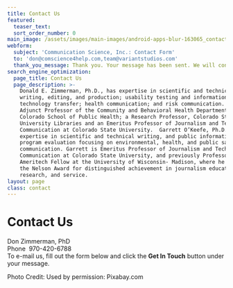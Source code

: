 ```yaml
---
title: Contact Us
featured:
  teaser_text:
  sort_order_number: 0
main_image: /assets/images/main-images/android-apps-blur-163065_contact_us.jpg
webform:
  subject: 'Communication Science, Inc.: Contact Form'
  to: 'don@comscience4help.com,team@variantstudios.com'
  thank_you_message: Thank you. Your message has been sent. We will contact you shortly.
search_engine_optimization:
  page_title: Contact Us
  page_description: >-
    Donald E. Zimmerman, Ph.D., has expertise in scientific and technical
    writing, editing, and production; usability testing and information design;
    technology transfer; health communication; and risk communication. Don is an
    Adjunct Professor of the Community and Behavioral Health Department,
    Colorado School of Public Health; a Research Professor, Colorado State
    University Libraries and an Emeritus Professor of Journalism and Technical
    Communication at Colorado State University.  Garrett O’Keefe, Ph.D., has
    expertise in scientific and technical writing, and public information
    program evaluation focusing on environmental, health, and public safety
    communication. Garrett is Emeritus Professor of Journalism and Technical
    Communication at Colorado State University, and previously Professor and
    Ameritech Fellow at the University of Wisconsin- Madison, where he received
    the Nelson Award for distinguished achievement in journalism education,
    research, and service.
layout: page
class: contact
---
```


# Contact Us

Don Zimmerman, PhD<br>Phone &nbsp;970-420-6788<br>To e-mail us, fill out the form below and click the **Get In Touch** button under your message.

Photo Credit: Used by permission: Pixabay.com